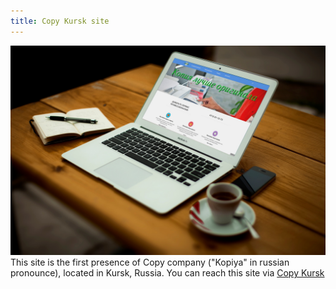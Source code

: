 ```yaml
---
title: Copy Kursk site
---
```


![Copy Kursk site](assets/img/work/proj-2/Copykurskpluses.jpg)
This site is the first presence of Copy company ("Kopiya" in russian pronounce), located in Kursk, Russia. You can reach this site via [Copy Kursk](copykursk.ru "Kopiya") 
